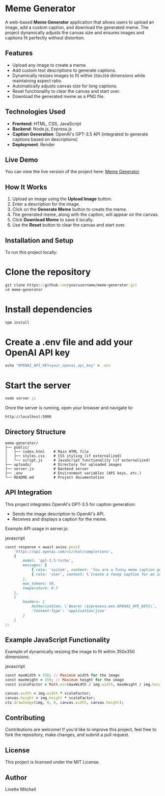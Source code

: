 # Meme Generator

A web-based **Meme Generator** application that allows users to upload an image, add a custom caption, and download the generated meme. The project dynamically adjusts the canvas size and ensures images and captions fit perfectly without distortion.

## Features

- Upload any image to create a meme.
- Add custom text descriptions to generate captions.
- Dynamically resizes images to fit within `350x350` dimensions while maintaining aspect ratio.
- Automatically adjusts canvas size for long captions.
- Reset functionality to clear the canvas and start over.
- Download the generated meme as a PNG file.

## Technologies Used

- **Frontend**: HTML, CSS, JavaScript
- **Backend**: Node.js, Express.js
- **Caption Generation**: OpenAI's GPT-3.5 API (integrated to generate captions based on descriptions)
- **Deployment**: Render

## Live Demo

You can view the live version of the project here: [Meme Generator](https://meme-generator-onk7.onrender.com)

## How It Works

1. Upload an image using the **Upload Image** button.
2. Enter a description for the image.
3. Click on the **Generate Meme** button to create the meme.
4. The generated meme, along with the caption, will appear on the canvas.
5. Click **Download Meme** to save it locally.
6. Use the **Reset** button to clear the canvas and start over.

## Installation and Setup

To run this project locally:

# Clone the repository
```ruby
git clone https://github.com/yourusername/meme-generator.git
cd meme-generator
```

# Install dependencies
```ruby
npm install
```

# Create a .env file and add your OpenAI API key
```ruby
echo "OPENAI_API_KEY=your_openai_api_key" > .env
```

# Start the server
```ruby
node server.js
```

Once the server is running, open your browser and navigate to:
```plaintext
http://localhost:5000
```

## Directory Structure
```
meme-generator/
├── public/
│   ├── index.html    # Main HTML file
│   ├── styles.css    # CSS styling (if externalized)
│   └── script.js     # JavaScript functionality (if externalized)
├── uploads/          # Directory for uploaded images
├── server.js         # Backend server
├── .env              # Environment variables (API keys, etc.)
└── README.md         # Project documentation
```

## API Integration

This project integrates OpenAI's GPT-3.5 for caption generation:

- Sends the image description to OpenAI's API.
- Receives and displays a caption for the meme.

Example API usage in server.js:

javascript
```ruby
const response = await axios.post(
    'https://api.openai.com/v1/chat/completions',
    {
        model: 'gpt-3.5-turbo',
        messages: [
            { role: 'system', content: 'You are a funny meme caption generator.' },
            { role: 'user', content: \`Create a funny caption for an image described as: "\${description}"\` }
        ],
        max_tokens: 50,
        temperature: 0.7
    },
    {
        headers: {
            Authorization: \`Bearer \${process.env.OPENAI_API_KEY}\`,
            'Content-Type': 'application/json'
        }
    }
);
```

## Example JavaScript Functionality

Example of dynamically resizing the image to fit within 350x350 dimensions:

javascript
```ruby
const maxWidth = 350; // Maximum width for the image
const maxHeight = 350; // Maximum height for the image
const scaleFactor = Math.min(maxWidth / img.width, maxHeight / img.height, 1); // Scale proportionally

canvas.width = img.width * scaleFactor;
canvas.height = img.height * scaleFactor;
ctx.drawImage(img, 0, 0, canvas.width, canvas.height);
```

## Contributing

Contributions are welcome! If you'd like to improve this project, feel free to fork the repository, make changes, and submit a pull request.

## License

This project is licensed under the MIT License.

## Author

Linette Mitchell 

